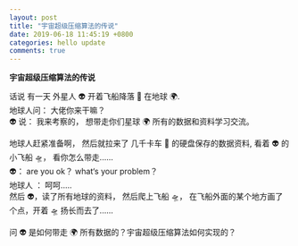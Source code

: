 ```yaml
---
layout: post
title: "宇宙超级压缩算法的传说"
date: 2019-06-18 11:45:19 +0800
categories: hello update
comments: true
---
```


**宇宙超级压缩算法的传说**

话说 有一天 外星人 👽 开着飞船降落 🛬️ 在地球 🌍.</br>
地球人问： 大佬你来干嘛？</br>
👽 说： 我来考察的， 想带走你们星球 🌍 所有的数据和资料学习交流。</br>

地球人赶紧准备啊， 然后就拉来了 几千卡车 🚗 的硬盘保存的数据资料, 看着 👽 的小飞船 🛸， 看你怎么带走......</br>
👽： are you ok？ what‘s your problem？</br>
地球人 ： 呵呵.....</br>
然后 👽，读了所有地球的资料， 然后爬上飞船 🛸， 在飞船外面的某个地方画了个点，开着 🛸 扬长而去了......</br>

问 👽 是如何带走 🌍 所有数据的？宇宙超级压缩算法如何实现的？
